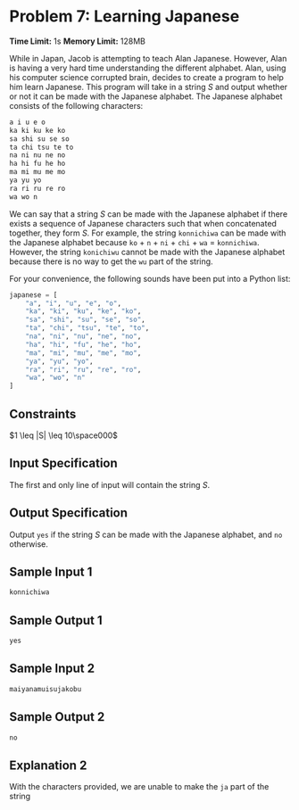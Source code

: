 # Problem 7: Learning Japanese

**Time Limit:** 1s
**Memory Limit:** 128MB

While in Japan, Jacob is attempting to teach Alan Japanese. However, Alan is having a very hard time understanding the different alphabet. Alan, using his computer science corrupted brain, decides to create a program to help him learn Japanese. This program will take in a string $S$ and output whether or not it can be made with the Japanese alphabet. The Japanese alphabet consists of the following characters:

```txt
a i u e o
ka ki ku ke ko
sa shi su se so
ta chi tsu te to
na ni nu ne no
ha hi fu he ho
ma mi mu me mo
ya yu yo
ra ri ru re ro
wa wo n
```

We can say that a string $S$ can be made with the Japanese alphabet if there exists a sequence of Japanese characters such that when concatenated together, they form $S$. For example, the string `konnichiwa` can be made with the Japanese alphabet because `ko` + `n` + `ni` + `chi` + `wa` = `konnichiwa`. However, the string `konichiwu` cannot be made with the Japanese alphabet because there is no way to get the `wu` part of the string.

For your convenience, the following sounds have been put into a Python list:

```py
japanese = [
    "a", "i", "u", "e", "o",
    "ka", "ki", "ku", "ke", "ko",
    "sa", "shi", "su", "se", "so",
    "ta", "chi", "tsu", "te", "to",
    "na", "ni", "nu", "ne", "no",
    "ha", "hi", "fu", "he", "ho",
    "ma", "mi", "mu", "me", "mo",
    "ya", "yu", "yo",
    "ra", "ri", "ru", "re", "ro",
    "wa", "wo", "n"
]
```

## Constraints

$1 \leq |S| \leq 10\space000$

## Input Specification

The first and only line of input will contain the string $S$.

## Output Specification

Output `yes` if the string $S$ can be made with the Japanese alphabet, and `no` otherwise.

## Sample Input 1

```txt
konnichiwa
```

## Sample Output 1

```txt
yes
```

## Sample Input 2

```txt
maiyanamuisujakobu
```

## Sample Output 2

```txt
no
```

## Explanation 2

With the characters provided, we are unable to make the `ja` part of the string
